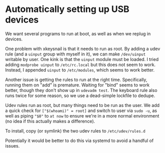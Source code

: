 # Automatically setting up USB devices

We want several programs to run at boot, as well as when
we replug in devices.

One problem with xkeysnail is that it needs to run as root.
By adding a udev rule (and a `uinput` group with myself in
it), we can make `/dev/uinput` writable by user.  One kink
is that the `uinput` module must be loaded.  I tried adding
`modprobe uinput` to `/etc/rc.local` but this does not seem
to work.  Instead, I appended `uinput` to `/etc/modules`,
which seems to work better.

Another issue is getting the rules to run at the right time.
Specifically, running them on "add" is premature.  Waiting
for "bind" seems to work better, though they don't show up
in `udevadm test`.  The keyboard rule also runs twice for
some reason, so we use a dead-simple lockfile to dedupe.

Udev rules run as root, but many things need to be run as
the user.  We add a quick check for `["$(whoami)" = root]`
and switch to user via `sudo -u`, as well as piping `"$0"`
to `at now` to ensure we're in a more normal environment
(no idea if this actually makes a difference).

To install, copy (or symlink) the two udev rules to
`/etc/udev/rules.d`

Potentially it would be better to do this via systemd
to avoid a handful of issues.

